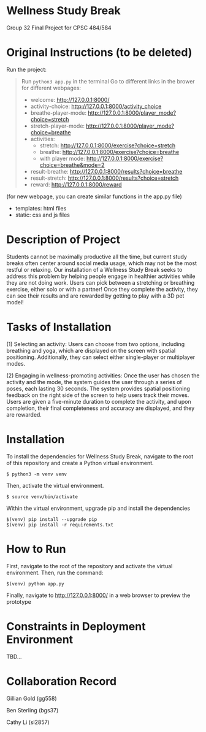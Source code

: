 # Wellness Study Break
Group 32 Final Project for CPSC 484/584 

# Original Instructions (to be deleted)
Run the project: 
> Run `python3 app.py` in the terminal
> Go to different links in the brower for different webpages:
> - welcome: http://127.0.0.1:8000/
> - activity-choice: http://127.0.0.1:8000/activity_choice
> - breathe-player-mode: http://127.0.0.1:8000/player_mode?choice=stretch
> - stretch-player-mode: http://127.0.0.1:8000/player_mode?choice=breathe  
> - activities:    
>   - stretch: http://127.0.0.1:8000/exercise?choice=stretch   
>   - breathe: http://127.0.0.1:8000/exercise?choice=breathe    
>   - with player mode: http://127.0.0.1:8000/exercise?choice=breathe&mode=2     
> - result-breathe: http://127.0.0.1:8000/results?choice=breathe   
> - result-stretch: http://127.0.0.1:8000/results?choice=stretch
> - reward: http://127.0.0.1:8000/reward

(for new webpage, you can create similar functions in the app.py file)

- templates: html files
- static: css and js files

# Description of Project
Students cannot be maximally productive all the time, but current study breaks often center around social media usage, which may not be the most restful or relaxing. Our installation of a Wellness Study Break seeks to address this problem by helping people engage in healthier activities while they are not doing work. Users can pick between a stretching or breathing exercise, either solo or with a partner! Once they complete the activity, they can see their results and are rewarded by getting to play with a 3D pet model!

# Tasks of Installation
(1) Selecting an activity: Users can choose from two options, including breathing and yoga, which are displayed on the screen with spatial positioning. Additionally, they can select either single-player or multiplayer modes.

(2) Engaging in wellness-promoting activities: Once the user has chosen the activity and the mode, the system guides the user through a series of poses, each lasting 30 seconds. The system provides spatial positioning feedback on the right side of the screen to help users track their moves. Users are given a five-minute duration to complete the activity, and upon completion, their final completeness and accuracy are displayed, and they are rewarded.

# Installation
To install the dependencies for Wellness Study Break, navigate to the root of this repository and create a Python virtual environment.
```
$ python3 -m venv venv
```
Then, activate the virtual environment.
```
$ source venv/bin/activate
```
Within the virtual environment, upgrade pip and install the dependencies
```
$(venv) pip install --upgrade pip
$(venv) pip install -r requirements.txt
```

# How to Run
First, navigate to the root of the repository and activate the virtual environment. Then, run the command:
```
$(venv) python app.py
```
Finally, navigate to http://127.0.0.1:8000/ in a web browser to preview the prototype

# Constraints in Deployment Environment
TBD…

# Collaboration Record
Gillian Gold (gg558)


Ben Sterling (bgs37)


Cathy Li (sl2857)
